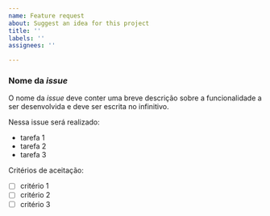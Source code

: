 ```yaml
---
name: Feature request
about: Suggest an idea for this project
title: ''
labels: ''
assignees: ''

---
```


### Nome da *issue*

O nome da *issue* deve conter uma breve descrição sobre a funcionalidade a ser desenvolvida e deve ser escrita no infinitivo.

Nessa issue será realizado:
- tarefa 1
- tarefa 2
- tarefa 3

Critérios de aceitação:
- [ ] critério 1
- [ ] critério 2
- [ ] critério 3
